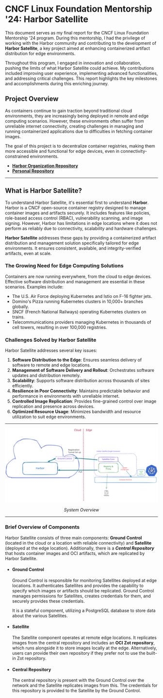 # CNCF Linux Foundation Mentorship '24: Harbor Satellite

This document serves as my final report for the CNCF Linux Foundation Mentorship '24 program. During this mentorship, I had the privilege of working with the Harbor community and contributing to the development of **Harbor Satellite**, a key project aimed at enhancing containerized artifact distribution for edge environments.

Throughout this program, I engaged in innovation and collaboration, pushing the limits of what Harbor Satellite could achieve. My contributions included improving user experience, implementing advanced functionalities, and addressing critical challenges. This report highlights the key milestones and accomplishments during this enriching journey.


## Project Overview

As containers continue to gain traction beyond traditional cloud environments, they are increasingly being deployed in remote and edge computing scenarios. However, these environments often suffer from unreliable internet connectivity, creating challenges in managing and running containerized applications due to difficulties in fetching container images.

The goal of this project is to decentralize container registries, making them more accessible and functional for edge devices, even in connectivity-constrained environments.

- **[Harbor Organization Repository](https://github.com/container-registry/harbor-satellite)**
- **[Personal Repository](https://github.com/Mehul-Kumar-27/harbor-satellite)**


****

## What is Harbor Satellite?

To understand Harbor Satellite, it's essential first to understand **Harbor**. Harbor is a CNCF open-source container registry designed to manage container images and artifacts securely. It includes features like policies, role-based access control (RBAC), vulnerability scanning, and image signing. However, Harbor has limitations in edge locations where it does not perform as reliably due to connectivity, scalability and hardware challenges.

**Harbor Satellite** addresses these gaps by providing a containerized artifact distribution and management solution specifically tailored for edge environments. It ensures consistent, available, and integrity-verified artifacts, even at scale.

### The Growing Need for Edge Computing Solutions

Containers are now running everywhere, from the cloud to edge devices. Effective software distribution and management are essential in these scenarios. Examples include:
- The U.S. Air Force deploying Kubernetes and Istio on F-16 fighter jets.
- Domino's Pizza running Kubernetes clusters in 10,000+ branches globally.
- SNCF (French National Railways) operating Kubernetes clusters on trains.
- Telecommunications providers managing Kubernetes in thousands of cell towers, resulting in over 100,000 registries.

### Challenges Solved by Harbor Satellite

Harbor Satellite addresses several key issues:
1. **Software Distribution to the Edge**: Ensures seamless delivery of software to remote and edge locations.
2. **Management of Software Delivery and Rollout**: Orchestrates software updates and distribution remotely.
3. **Scalability**: Supports software distribution across thousands of sites efficiently.
4. **Resilience in Poor Connectivity**: Maintains predictable behavior and performance in environments with unreliable internet.
5. **Controlled Image Replication**: Provides fine-grained control over image replication and presence across devices.
6. **Optimized Resource Usage**: Minimizes bandwidth and resource utilization to suit edge environments.

***

![Harbor Satellite](/images/harbor-satellite.svg)
<p align="center"><em>System Overview</em></p>

***

### Brief Overview of Components

Harbor Satellite consists of three main components: **Ground Control** (located in the cloud or a location with reliable connectivity) and **Satellite** (deployed at the edge location). Additionally, there is a ***Central Repository*** that hosts container images and OCI artifacts, which are replicated by Harbor Satellite.

- #### Ground Control
  Ground Control is responsible for monitoring Satellites deployed at edge locations. It authenticates Satellites and provides the capability to specify which images or artifacts should be replicated. Ground Control manages permissions for Satellites, creates credentials for them, and securely provides these credentials.

  It is a stateful component, utilizing a PostgreSQL database to store data about the various Satellites.

- #### Satellite
  The Satellite component operates at remote edge locations. It replicates images from the central repository and includes an **OCI Zot repository**, which runs alongside it to store images locally at the edge. Alternatively, users can provide their own repository if they prefer not to use the built-in Zot repository.

- #### Central Repository
  The central repository is present with the Ground Control over the network and the Satellite replicates images from this. The credentials for this repository is provided to the Satellite by the Ground Control.
